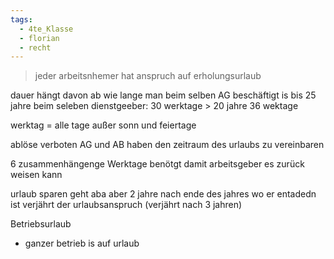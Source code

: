 ```yaml
---
tags:
  - 4te_Klasse
  - florian
  - recht
---
```

> jeder arbeitsnhemer hat anspruch auf erholungsurlaub

dauer hängt davon ab wie lange man beim selben AG beschäftigt is
bis 25 jahre beim seleben dienstgeeber: 30 werktage
\> 20 jahre 36 wektage

werktag = alle tage außer sonn und feiertage

ablöse verboten
AG und AB haben den zeitraum des urlaubs zu vereinbaren

6 zusammenhängenge Werktage benötgt damit arbeitsgeber es zurück weisen kann

urlaub sparen geht aba aber 2 jahre nach ende des jahres wo er entadedn ist verjährt der urlaubsanspruch (verjährt nach 3 jahren)

Betriebsurlaub
- ganzer betrieb is auf urlaub